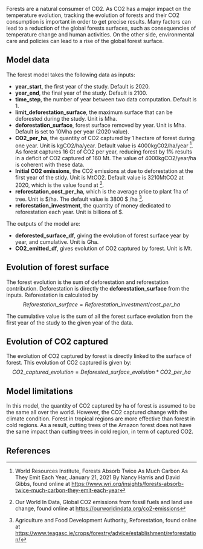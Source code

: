 Forests are a natural consumer of CO2. As CO2 has a major impact on the temperature evolution, tracking the evolution of forests and their CO2 consumption is important in order to get precise results.
Many factors can lead to a reduction of the global forests surfaces, such as consequencies of temperature change and human activities. On the other side, environmental care and policies can lead to a rise of the global forest surface.

## Model data

The forest model takes the following data as inputs:

- **year_start**, the first year of the study. Default is 2020.
- **year_end**, the final year of the study. Default is 2100.
- **time_step**, the number of year between two data computation. Default is 1.
- **limit_deforestation_surface**, the maximum surface that can be deforested during the study. Unit is Mha.
- **deforestation_surface**, forest surface removed by year. Unit is Mha. Default is set to 10Mha per year (2020 value).
- **CO2_per_ha**, the quantity of CO2 captured by 1 hectare of forest during one year. Unit is kgCO2/ha/year. Default value is 4000kgC02/ha/year [^1].
As forest captures 16 Gt of CO2 per year, reducing forest by 1% results in a deficit of CO2 captured of 160 Mt. The value of 4000kgCO2/year/ha is coherent with these data.
- **Initial CO2 emissions**, the CO2 emissions at due to deforestation at the first year of the stidy. Unit is MtCO2. Default value is 3210MtCO2 at 2020, which is the value found at [^2].
- **reforestation_cost_per_ha**, which is the average price to plant 1ha of tree. Unit is $/ha. The default value is 3800 $ /ha [^3].
- **reforestation_investment**, the quantity of money dedicated to reforestation each year. Unit is billions of $.
 
The outputs of the model are:

- **deforested_surface_df**, giving the evolution of forest surface year by year, and cumulative. Unit is Gha.
- **CO2_emitted_df**, gives evolution of CO2 captured by forest. Unit is Mt.

## Evolution of forest surface

The forest evolution is the sum of deforestation and reforestation contribution.
Deforestation is directly the **deforestation_surface** from the inputs.
Reforestation is calculated by
$$Reforestation\_surface = Reforestation\_investment / cost\_per\_ha$$

The cumulative value is the sum of all the forest surface evolution from the first year of the study to the given year of the data.

## Evolution of CO2 captured
The evolution of CO2 captured by forest is directly linked to the surface of forest. This evolution of CO2 captured is given by:
$$CO2\_captured\_evolution = Deforested\_surface\_evolution * CO2\_per\_ha$$

## Model limitations
In this model, the quantity of CO2 captured by ha of forest is assumed to be the same all over the world.  However, the CO2 captured change with the climate condition. Forest in tropical regions are more effective than forest in cold regions. As a result, cutting trees of the Amazon forest does not have the same impact than cutting trees in cold region, in term of captured CO2.

## References

[^1]: World Resources Institute, Forests Absorb Twice As Much Carbon As They Emit Each Year, January 21, 2021 By Nancy Harris and David Gibbs, found online at https://www.wri.org/insights/forests-absorb-twice-much-carbon-they-emit-each-year
[^2]: Our World In Data, Global CO2 emissions from fossil fuels and land use change, found online at https://ourworldindata.org/co2-emissions
[^3]: Agriculture and Food Development Authority, Reforestation, found online at https://www.teagasc.ie/crops/forestry/advice/establishment/reforestation/
